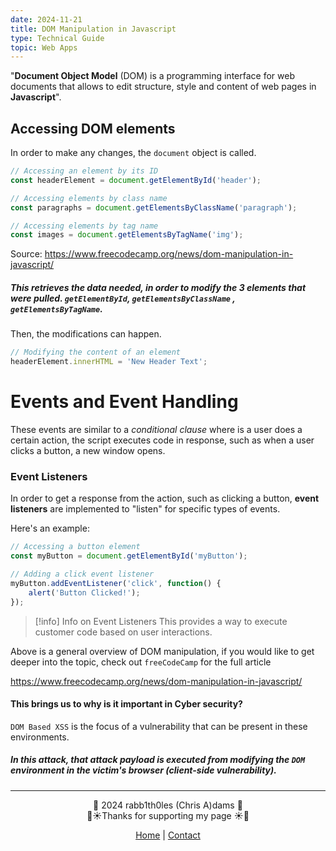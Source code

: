 ```yaml
---
date: 2024-11-21
title: DOM Manipulation in Javascript
type: Technical Guide
topic: Web Apps
---
```


<div class="neon-line"></div>

"**Document Object Model** (DOM) is a programming interface for web documents that allows to edit structure, style and content of web pages in **Javascript**".

## Accessing DOM elements

In order to make any changes, the `document` object is called.

```javascript
// Accessing an element by its ID
const headerElement = document.getElementById('header');

// Accessing elements by class name
const paragraphs = document.getElementsByClassName('paragraph');

// Accessing elements by tag name
const images = document.getElementsByTagName('img');
```

Source: https://www.freecodecamp.org/news/dom-manipulation-in-javascript/

##### This retrieves the data needed, in order to modify the 3 elements that were pulled. `getElementById`, `getElementsByClassName` , `getElementsByTagName`.

Then, the modifications can happen.

```javascript
// Modifying the content of an element
headerElement.innerHTML = 'New Header Text';
```

# Events and Event Handling
These events are similar to a *conditional clause* where is a user does a certain action, the script executes code in response, such as when a user clicks a button, a new window opens.

### Event Listeners

In order to get a response from the action, such as clicking a button, **event listeners** are implemented to "listen" for specific types of events. 

Here's an example:

```javascript
// Accessing a button element
const myButton = document.getElementById('myButton');

// Adding a click event listener
myButton.addEventListener('click', function() {
    alert('Button Clicked!');
});
```


> [!info] Info on Event Listeners
> This provides a way to execute customer code based on user interactions.

Above is a general overview of DOM manipulation, if you would like to get deeper into the topic, check out `freeCodeCamp` for the full article

https://www.freecodecamp.org/news/dom-manipulation-in-javascript/


#### This brings us to why is it important in Cyber security?

`DOM Based XSS` is the focus of a vulnerability that can be present in these environments. 

##### In this attack, that attack **payload** is executed from modifying the `DOM` environment in the victim's browser (**client-side vulnerability**).

---
<div style="text-align: center;">
	<div class="gradient-text">👾 2024 rabb1th0les (Chris A)dams 👾</div> 
	🌴☀Thanks for supporting my page ☀🌴
	<nav>
		<ul style="list-style: none; padding: 0;">
			<div style="text-align: center;">
				<li><a href="index.html">Home</a> | <a href="Contact.html">Contact</a></li>
			</div>
		</ul>
	</nav>	
</div>